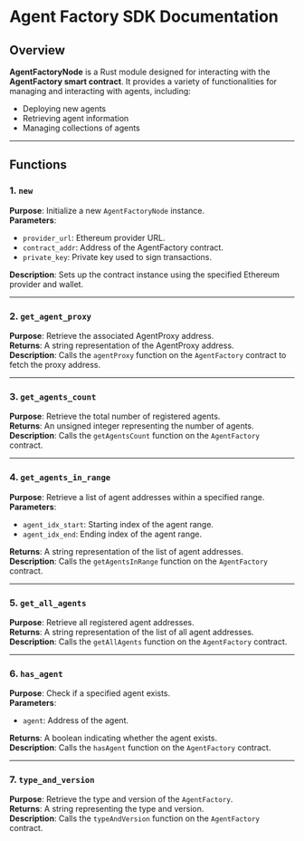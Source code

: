 # Agent Factory SDK Documentation

## Overview
**AgentFactoryNode** is a Rust module designed for interacting with the **AgentFactory smart contract**. It provides a variety of functionalities for managing and interacting with agents, including:
- Deploying new agents
- Retrieving agent information
- Managing collections of agents

---

## Functions

### 1. `new`
**Purpose**: Initialize a new `AgentFactoryNode` instance.  
**Parameters**:
- `provider_url`: Ethereum provider URL.
- `contract_addr`: Address of the AgentFactory contract.
- `private_key`: Private key used to sign transactions.

**Description**: Sets up the contract instance using the specified Ethereum provider and wallet.

---

### 2. `get_agent_proxy`
**Purpose**: Retrieve the associated AgentProxy address.  
**Returns**: A string representation of the AgentProxy address.  
**Description**: Calls the `agentProxy` function on the `AgentFactory` contract to fetch the proxy address.

---

### 3. `get_agents_count`
**Purpose**: Retrieve the total number of registered agents.  
**Returns**: An unsigned integer representing the number of agents.  
**Description**: Calls the `getAgentsCount` function on the `AgentFactory` contract.

---

### 4. `get_agents_in_range`
**Purpose**: Retrieve a list of agent addresses within a specified range.  
**Parameters**:
- `agent_idx_start`: Starting index of the agent range.
- `agent_idx_end`: Ending index of the agent range.

**Returns**: A string representation of the list of agent addresses.  
**Description**: Calls the `getAgentsInRange` function on the `AgentFactory` contract.

---

### 5. `get_all_agents`
**Purpose**: Retrieve all registered agent addresses.  
**Returns**: A string representation of the list of all agent addresses.  
**Description**: Calls the `getAllAgents` function on the `AgentFactory` contract.

---

### 6. `has_agent`
**Purpose**: Check if a specified agent exists.  
**Parameters**:
- `agent`: Address of the agent.

**Returns**: A boolean indicating whether the agent exists.  
**Description**: Calls the `hasAgent` function on the `AgentFactory` contract.

---

### 7. `type_and_version`
**Purpose**: Retrieve the type and version of the `AgentFactory`.  
**Returns**: A string representing the type and version.  
**Description**: Calls the `typeAndVersion` function on the `AgentFactory` contract.
